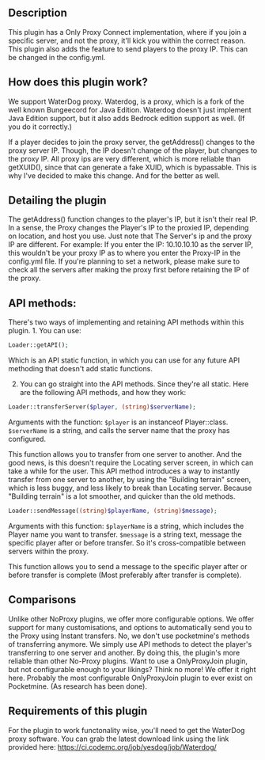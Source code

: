 ## Description
This plugin has a Only Proxy Connect implementation, where if you join a specific server, and not the proxy, it'll kick you within the correct reason. This plugin also adds the feature to send players to the proxy IP. This can be changed in the config.yml.


## How does this plugin work?
We support WaterDog proxy. Waterdog, is a proxy, which is a fork of the well known Bungeecord for Java Edition. Waterdog doesn't just implement Java Edition support, but it also adds Bedrock edition support as well. (If you do it correctly.)

If a player decides to join the proxy server, the getAddress() changes to the proxy server IP. Though, the IP doesn't change of the player, but changes to the proxy IP. All proxy ips are very different, which is more reliable than getXUID(), since that can generate a fake XUID, which is bypassable. This is why I've decided to make this change. And for the better as well.


## Detailing the plugin
The getAddress() function changes to the player's IP, but it isn't their real IP. In a sense, the Proxy changes the Player's IP to the proxied IP, depending on location, and host you use.
Just note that The Server's ip and the proxy IP are different. For example: If you enter the IP: 10.10.10.10 as the server IP, this wouldn't be your proxy IP as to where you enter the Proxy-IP in the config.yml file. If you're planning to set a network, please make sure to check all the servers after making the proxy first before retaining the IP of the proxy.

## API methods:
There's two ways of implementing and retaining API methods within this plugin. 1. You can use:
```php
Loader::getAPI();
```
Which is an API static function, in which you can use for any future API methoding that doesn't add static functions.

2. You can go straight into the API methods. Since they're all static.
Here are the following API methods, and how they work:
```php
Loader::transferServer($player, (string)$serverName);
```
Arguments with the function:
`$player` is an instanceof Player::class.
`$serverName` is a string, and calls the server name that the proxy has configured.

This function allows you to transfer from one server to another. And the good news, is this doesn't require the Locating server screen, in which can take a while for the user. This API method introduces a way to instantly transfer from one server to another, by using the "Building terrain" screen, which is less buggy, and less likely to break than Locating server. Because "Building terrain" is a lot smoother, and quicker than the old methods.

```php
Loader::sendMessage((string)$playerName, (string)$message);
```
Arguments with this function:
`$playerName` is a string, which includes the Player name you want to transfer.
`$message` is a string text, message the specific player after or before transfer. So it's cross-compatible between servers within the proxy.

This function allows you to send a message to the specific player after or before transfer is complete (Most preferably after transfer is complete).


## Comparisons
Unlike other NoProxy plugins, we offer more configurable options. We offer support for many customisations, and options to automatically send you to the Proxy using Instant transfers. No, we don't use pocketmine's methods of transferring anymore. We simply use API methods to detect the player's transferring to one server and another. By doing this, the plugin's more reliable than other No-Proxy plugins. Want to use a OnlyProxyJoin plugin, but not configurable enough to your likings? Think no more! We offer it right here. Probably the most configurable OnlyProxyJoin plugin to ever exist on Pocketmine. (As research has been done).

## Requirements of this plugin
For the plugin to work functonality wise, you'll need to get the WaterDog proxy software. You can grab the latest download link using the link provided here: https://ci.codemc.org/job/yesdog/job/Waterdog/
